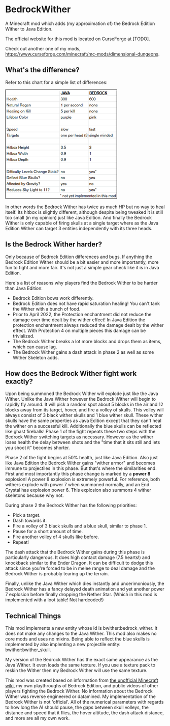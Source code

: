 # BedrockWither
A Minecraft mod which adds (my approximation of) the Bedrock Edition Wither to Java Edition.

The official website for this mod is located on CurseForge at [TODO].

Check out another one of my mods, https://www.curseforge.com/minecraft/mc-mods/dimensional-dungeons.

## What's the difference?

Refer to this chart for a simple list of differences:

![Comparison Table](/wiki/comparison.png)

In other words the Bedrock Wither has twice as much HP but no way to heal itself. Its hitbox is slightly different, although despite being tweaked it is still too small (in my opinion) just like Java Edition. And finally the Bedrock Wither is only capable of firing skulls at a single target where as the Java Edition Wither can target 3 entities independently with its three heads.

## Is the Bedrock Wither harder?

Only because of Bedrock Edition differences and bugs. If anything the Bedrock Edition Wither should be a bit easier and more importantly, more fun to fight and more fair. It's not just a simple gear check like it is in Java Edition.

Here's a list of reasons why players find the Bedrock Wither to be harder than Java Edition:
- Bedrock Edition bows work differently.
- Bedrock Edition does not have rapid saturation healing! You can't tank the Wither with a bunch of food.
- Prior to April 2022, the Protection enchantment did not reduce the damage over time dealt by the wither effect! In Java Edition the protection enchantment always reduced the damage dealt by the wither effect. With Protection 4 on multiple pieces this damage can be trivialized.
- The Bedrock Wither breaks a lot more blocks and drops them as items, which can cause lag.
- The Bedrock Wither gains a dash attack in phase 2 as well as some Wither Skeleton adds.

## How does the Bedrock Wither fight work exactly?
Upon being summoned the Bedrock Wither will explode just like the Java Wither. Unlike the Java Wither however the Bedrock Wither will begin to rapidly fly around. It will pick a random spot about 5 blocks in the air and 12 blocks away from its target, hover, and fire a volley of skulls. This volley will always consist of 3 black wither skulls and 1 blue wither skull. These wither skulls have the same properties as Java Edition except that they can't heal the wither on a successful kill. Additionally the blue skulls can be reflected like ghast fireballs! Phase 1 of the fight repeats these two steps with the Bedrock Wither switching targets as necessary. However as the wither loses health the delay between shots and the "time that it sits still and lets you shoot it" becomes shorter.

Phase 2 of the fight begins at 50% health, just like Java Edition. Also just like Java Edition the Bedrock Wither gains "wither armor" and becomes immune to projectiles in this phase. But that's where the similarities end. First and most importantly this phase change is marked by a **power 8** explosion! A power 8 explosion is extremely powerful. For reference, both withers explode with power 7 when summoned normally, and an End Crystal has explosion power 6. This explosion also summons 4 wither skeletons because why not.

During phase 2 the Bedrock Wither has the following priorities:
- Pick a target.
- Dash towards it.
- Fire a volley of 3 black skulls and a blue skull, similar to phase 1.
- Pause for a short amount of time.
- Fire another volley of 4 skulls like before.
- Repeat!

The dash attack that the Bedrock Wither gains during this phase is particularly dangerous. It does high contact damage (7.5 hearts!) and knockback similar to the Ender Dragon. It can be difficult to dodge this attack since you're forced to be in melee range to deal damage and the Bedrock Wither is probably tearing up the terrain.

Finally, unlike the Java Wither which dies instantly and uncerimoniously, the Bedrock Wither has a fancy delayed death animation and yet another power 7 explosion before finally dropping the Nether Star. (Which in this mod is implemented with a loot table! Not hardcoded!)

## Technical Things
This mod implements a new entity whose id is bwither:bedrock_wither. It does not make any changes to the Java Wither. This mod also makes no core mods and uses no mixins. Being able to reflect the blue skulls is implemented by also implenting a new projectile entity: bwither:bwither_skull.

My version of the Bedrock Wither has the exact same appearance as the Java Wither. It even loads the same texture. If you use a texture pack to reskin the Wither then my Bedrock Wither will use the same texture.

This mod was created based on information from [the unofficial Minecraft wiki](https://minecraft.fandom.com/wiki/Wither), my own playthroughs of Bedrock Edition, and public videos of other players fighting the Bedrock Wither. No information about the Bedrock Wither was reverse engineered or datamined. My implementation of the Bedrock Wither is not 'official'. All of the numerical parameters with regards to how long the AI should pause, the gaps between skull volleys, the distance and speed that it flies, the hover altitude, the dash attack distance, and more are all my own work.
